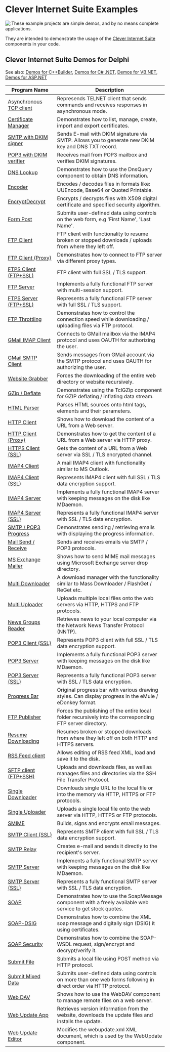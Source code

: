 # Clever Internet Suite Examples

<img align="left" src="https://www.clevercomponents.com/images/suite93-splash.jpg"/>

These example projects are simple demos, and by no means complete applications.

They are intended to demonstrate the usage of the [Clever Internet Suite](https://www.clevercomponents.com/products/inetsuite/) components in your code.

## Clever Internet Suite Demos for Delphi

See also:  [Demos for C++Builder](DemosCBuilder.md), [Demos for C# .NET](DemosCS.md), [Demos for VB.NET](DemosVBNET.md), [Demos for ASP.NET](./ASP.NET)   

| Program Name | Description |
|---|---|
|[Asynchronous TCP client](./Delphi/AsyncClient)|Represends TELNET client that sends commands and receives responses in asynchronous mode.|
|[Certificate Manager](./Delphi/CertMgr)|Demonstrates how to list, manage, create, import and export certificates.|
|[SMTP with DKIM signer](./Delphi/DkimSign)|Sends E-mail with DKIM signature via SMTP. Allows you to generate new DKIM key and DNS TXT record.|
|[POP3 with DKIM verifier](./Delphi/DkimVerify)|Receives mail from POP3 mailbox and verifies DKIM signatures.|
|[DNS Lookup](./Delphi/DnsLookup)|Demonstrates how to use the DnsQuery component to obtain DNS information.|
|[Encoder](./Delphi/Encoder)|Encodes / decodes files in formats like: UUEncode, Base64 or Quoted Printable.|
|[EncryptDecrypt](./Delphi/EncryptDecrypt)|Encrypts / decrypts files with X509 digital certificate and specified security algorithm.|
|[Form Post](./Delphi/FormPost)|Submits user-defined data using controls on the web form, e.g 'First Name', 'Last Name'.|
|[FTP Client](./Delphi/FtpClient)|FTP client with functionality to resume broken or stopped downloads / uploads from where they left off.|
|[FTP Client (Proxy)](./Delphi/FtpClientProxy)|Demonstrates how to connect to FTP server via different proxy types.|
|[FTPS Client (FTP+SSL)](./Delphi/FtpClientSSL)|FTP client with full SSL / TLS support.|
|[FTP Server](./Delphi/FtpServer)|Implements a fully functional FTP server with multi-session support.|
|[FTPS Server (FTP+SSL)](./Delphi/FtpServerSSL)|Represents a fully functional FTP server with full SSL / TLS support.|
|[FTP Throttling](./Delphi/FtpThrottling)|Demonstrates how to control the connection speed while downloading / uploading files via FTP protocol.|
|[GMail IMAP Client](./Delphi/GMailIMAP)|Connects to GMail mailbox via the IMAP4 protocol and uses OAUTH for authorizing the user.|
|[GMail SMTP Client](./Delphi/GMailSMTP)|Sends messages from GMail account via the SMTP protocol and uses OAUTH for authorizing the user.|
|[Website Grabber](./Delphi/GrabWebSite)|Forces the downloading of the entire web directory or website recursively.|
|[GZip / Deflate](./Delphi/GZipDeflate)|Demonstrates using the TclGZip component for GZIP deflating / inflating data stream.|
|[HTML Parser](./Delphi/HtmlParser)|Parses HTML sources onto html tags, elements and their parameters.|
|[HTTP Client](./Delphi/HttpClient)|Shows how to download the content of a URL from a Web server.|
|[HTTP Client (Proxy)](./Delphi/HttpClientProxy)|Demonstrates how to get the content of a URL from a Web server via HTTP proxy.|
|[HTTPS Client (SSL)](./Delphi/HttpClientSSL)|Gets the content of a URL from a Web server via SSL / TLS encrypted channel.|
|[IMAP4 Client](./Delphi/ImapClient)|A mail IMAP4 client with functionality similar to MS Outlook.|
|[IMAP4 Client (SSL)](./Delphi/ImapClientSSL)|Represents IMAP4 client with full SSL / TLS data encryption support.|
|[IMAP4 Server](./Delphi/ImapServer)|Implements a fully functional IMAP4 server with keeping messages on the disk like MDaemon.|
|[IMAP4 Server (SSL)](./Delphi/ImapServerSSL)|Represents a fully functional IMAP4 server with SSL / TLS data encryption.|
|[SMTP / POP3 Progress](./Delphi/MailProgress)|Demonstrates sending / retrieving emails with displaying the progress information.|
|[Mail Send / Receive](./Delphi/MailSendReceive)|Sends and receives emails via SMTP / POP3 protocols.|
|[MS Exchange Mailer](./Delphi/MSExchange)|Shows how to send MIME mail messages using Microsoft Exchange server drop directory.|
|[Multi Downloader](./Delphi/MultiDownloader)|A download manager with the functionality similar to Mass Downloader / FlashGet / ReGet etc.|
|[Multi Uploader](./Delphi/MultiUploader)|Uploads multiple local files onto the web servers via HTTP, HTTPS and FTP protocols.|
|[News Groups Reader](./Delphi/NewsGroups)|Retrieves news to your local computer via the Network News Transfer Protocol (NNTP).|
|[POP3 Client (SSL)](./Delphi/Pop3ClientSSL)|Represents POP3 client with full SSL / TLS data encryption support.|
|[POP3 Server](./Delphi/Pop3Server)|Implements a fully functional POP3 server with keeping messages on the disk like MDaemon.|
|[POP3 Server (SSL)](./Delphi/Pop3ServerSSL)|Represents a fully functional POP3 server with SSL / TLS data encryption.|
|[Progress Bar](./Delphi/ProgressBar)|Original progress bar with various drawing styles. Can display progress in the eMule / eDonkey format.|
|[FTP Publisher](./Delphi/PublishFtpDir)|Forces the publishing of the entire local folder recursively into the corresponding FTP server directory.|
|[Resume Downloading](./Delphi/Resuming)|Resumes broken or stopped downloads from where they left off on both HTTP and HTTPS servers.|
|[RSS Feed client](./Delphi/RssFeed)|Allows editing of RSS feed XML, load and save it to the disk.|
|[SFTP client (FTP+SSH)](./Delphi/SFtpClient)|Uploads and downloads files, as well as manages files and directories via the SSH File Transfer Protocol.|
|[Single Downloader](./Delphi/SingleDownloader)|Downloads single URL to the local file or into the memory via HTTP, HTTPS or FTP protocols.|
|[Single Uploader](./Delphi/SingleUploader)|Uploads a single local file onto the web server via HTTP, HTTPS or FTP protocols.|
|[SMIME](./Delphi/SMime)|Builds, signs and encrypts email messages.|
|[SMTP Client (SSL)](./Delphi/SmtpClientSSL)|Represents SMTP client with full SSL / TLS data encryption support.|
|[SMTP Relay](./Delphi/SmtpRelay)|Creates e-mail and sends it directly to the recipient's server.|
|[SMTP Server](./Delphi/SmtpServer)|Implements a fully functional SMTP server with keeping messages on the disk like MDaemon.|
|[SMTP Server (SSL)](./Delphi/SmtpServerSSL)|Represents a fully functional SMTP server with SSL / TLS data encryption.|
|[SOAP](./Delphi/Soap)|Demonstrates how to use the SoapMessage component with a freely available web service to get stock quotes.|
|[SOAP-DSIG](./Delphi/SoapDSIG)|Demonstrates how to combine the XML soap message and digitally sign (DSIG) it using certificates.|
|[SOAP Security](./Delphi/SoapSecurity)|Demonstrates how to combine the SOAP-WSDL request, sign/encrypt and decrypt/verify it.|
|[Submit File](./Delphi/SubmitFile)|Submits a local file using POST method via HTTP protocol.|
|[Submit Mixed Data](./Delphi/SubmitWizard)|Submits user-defined data using controls on more than one web forms following in direct order via HTTP protocol.|
|[Web DAV](./Delphi/WebDAV)|Shows how to use the WebDAV component to manage remote files on a web server.|
|[Web Update App](./Delphi/WebUpdateApp)|Retrieves version information from the website, downloads the update files and installs the update.|
|[Web Update Editor](./Delphi/WebUpdateEditor)|Modifies the webupdate.xml XML document, which is used by the WebUpdate component.|

